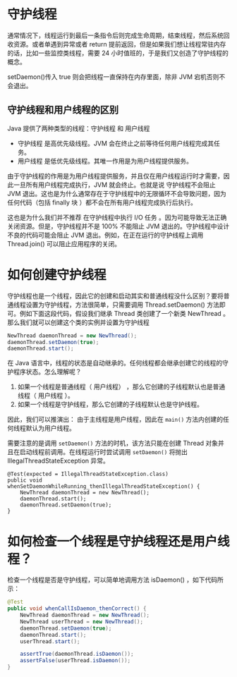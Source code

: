 # 守护线程

通常情况下，线程运行到最后一条指令后则完成生命周期，结束线程，然后系统回收资源。或者单遇到异常或者 return 提前返回，但是如果我们想让线程常驻内存的话，比如一些监控类线程，需要 24 小时值班的，于是我们又创造了守护线程的概念。

setDaemon()传入 true 则会把线程一直保持在内存里面，除非 JVM 宕机否则不会退出。

## 守护线程和用户线程的区别

Java 提供了两种类型的线程：守护线程 和 用户线程

- 守护线程 是高优先级线程。JVM 会在终止之前等待任何用户线程完成其任务。
- 用户线程 是低优先级线程。其唯一作用是为用户线程提供服务。

由于守护线程的作用是为用户线程提供服务，并且仅在用户线程运行时才需要，因此一旦所有用户线程完成执行，JVM 就会终止。也就是说 守护线程不会阻止 JVM 退出。这也是为什么通常存在于守护线程中的无限循环不会导致问题，因为任何代码（包括 finally 块 ）都不会在所有用户线程完成执行后执行。

这也是为什么我们并不推荐 在守护线程中执行 I/O 任务 。因为可能导致无法正确关闭资源。但是，守护线程并不是 100% 不能阻止 JVM 退出的。守护线程中设计不良的代码可能会阻止 JVM 退出。例如，在正在运行的守护线程上调用 Thread.join() 可以阻止应用程序的关闭。

# 如何创建守护线程

守护线程也是一个线程，因此它的创建和启动其实和普通线程没什么区别？要将普通线程设置为守护线程，方法很简单，只需要调用 Thread.setDaemon() 方法即可。例如下面这段代码，假设我们继承 Thread 类创建了一个新类 NewThread 。那么我们就可以创建这个类的实例并设置为守护线程

```java
NewThread daemonThread = new NewThread();
daemonThread.setDaemon(true);
daemonThread.start();
```

在 Java 语言中，线程的状态是自动继承的。任何线程都会继承创建它的线程的守护程序状态。怎么理解呢？

1. 如果一个线程是普通线程（ 用户线程） ，那么它创建的子线程默认也是普通线程（ 用户线程 ）。
2. 如果一个线程是守护线程，那么它创建的子线程默认也是守护线程。

因此，我们可以推演出： 由于主线程是用户线程，因此在 `main()` 方法内创建的任何线程默认为用户线程。

需要注意的是调用 `setDaemon()` 方法的时机，该方法只能在创建 Thread 对象并且在启动线程前调用。在线程运行时尝试调用 `setDaemon()` 将抛出 IllegalThreadStateException 异常。

```
@Test(expected = IllegalThreadStateException.class)
public void whenSetDaemonWhileRunning_thenIllegalThreadStateException() {
    NewThread daemonThread = new NewThread();
    daemonThread.start();
    daemonThread.setDaemon(true);
}
```

# 如何检查一个线程是守护线程还是用户线程？

检查一个线程是否是守护线程，可以简单地调用方法 isDaemon() ，如下代码所示：

```java
@Test
public void whenCallIsDaemon_thenCorrect() {
    NewThread daemonThread = new NewThread();
    NewThread userThread = new NewThread();
    daemonThread.setDaemon(true);
    daemonThread.start();
    userThread.start();

    assertTrue(daemonThread.isDaemon());
    assertFalse(userThread.isDaemon());
}
```
